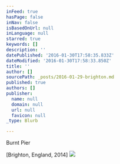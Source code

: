```yaml
---
inFeed: true
hasPage: false
inNav: false
isBasedOnUrl: null
inLanguage: null
starred: true
keywords: []
description: ''
datePublished: '2016-01-30T17:58:35.833Z'
dateModified: '2016-01-30T17:58:33.850Z'
title: ''
author: []
sourcePath: _posts/2016-01-29-brighton.md
published: true
authors: []
publisher:
  name: null
  domain: null
  url: null
  favicon: null
_type: Blurb

---
```

Burnt Pier 

\[Brighton, England, 2014\]
![](https://the-grid-user-content.s3-us-west-2.amazonaws.com/9d201aea-1a7d-421f-9d89-693126cebfdf.jpg)